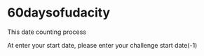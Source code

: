 # 60daysofudacity
This date counting process

At enter your start date, please enter your challenge start date(-1) 
